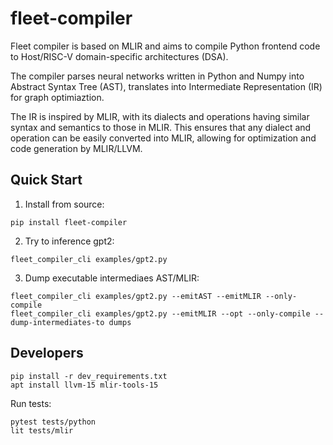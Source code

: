# fleet-compiler

Fleet compiler is based on MLIR and aims to compile Python frontend code to Host/RISC-V domain-specific architectures (DSA).

The compiler parses neural networks written in Python and Numpy into Abstract Syntax Tree (AST), translates into Intermediate Representation (IR) for graph optimiaztion.

The IR is inspired by MLIR, with its dialects and operations having similar syntax and semantics to those in MLIR. This ensures that any dialect and operation can be easily converted into MLIR, allowing for optimization and code generation by MLIR/LLVM.

## Quick Start

1. Install from source:
```
pip install fleet-compiler
```

2. Try to inference gpt2:
```
fleet_compiler_cli examples/gpt2.py
```

3. Dump executable intermediaes AST/MLIR:
```
fleet_compiler_cli examples/gpt2.py --emitAST --emitMLIR --only-compile
fleet_compiler_cli examples/gpt2.py --emitMLIR --opt --only-compile --dump-intermediates-to dumps
```

## Developers

```
pip install -r dev_requirements.txt
apt install llvm-15 mlir-tools-15
```

Run tests:
```
pytest tests/python
lit tests/mlir
```
